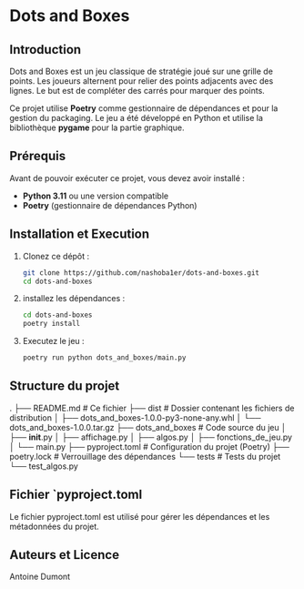 # Dots and Boxes

## Introduction
Dots and Boxes est un jeu classique de stratégie joué sur une grille de points. Les joueurs alternent pour relier des points adjacents avec des lignes. Le but est de compléter des carrés pour marquer des points.

Ce projet utilise **Poetry** comme gestionnaire de dépendances et pour la gestion du packaging. Le jeu a été développé en Python et utilise la bibliothèque **pygame** pour la partie graphique.


## Prérequis
Avant de pouvoir exécuter ce projet, vous devez avoir installé :
- **Python 3.11** ou une version compatible
- **Poetry** (gestionnaire de dépendances Python)


## Installation et Execution
1. Clonez ce dépôt :
   ```bash
   git clone https://github.com/nashoba1er/dots-and-boxes.git
   cd dots-and-boxes
2. installez les dépendances :
   ```bash 
   cd dots-and-boxes
   poetry install
3. Executez le jeu : 
   ```bash
   poetry run python dots_and_boxes/main.py

## Structure du projet
.
├── README.md                      # Ce fichier
├── dist                            # Dossier contenant les fichiers de distribution
│   ├── dots_and_boxes-1.0.0-py3-none-any.whl
│   └── dots_and_boxes-1.0.0.tar.gz
├── dots_and_boxes                  # Code source du jeu
│   ├── __init__.py
│   ├── affichage.py
│   ├── algos.py
│   ├── fonctions_de_jeu.py
│   └── main.py
├── pyproject.toml                 # Configuration du projet (Poetry)
├── poetry.lock                    # Verrouillage des dépendances
└── tests                           # Tests du projet
    └── test_algos.py

## Fichier `pyproject.toml
Le fichier pyproject.toml est utilisé pour gérer les dépendances et les métadonnées du projet. 

## Auteurs et Licence 
Antoine Dumont
